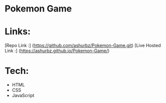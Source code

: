 # Pokemon Game

# Links:
[Repo Link :] (https://github.com/ashurbz/Pokemon-Game.git)
[Live Hosted Link :] (https://ashurbz.github.io/Pokemon-Game/)

# Tech:
- HTML
- CSS
- JavaScript